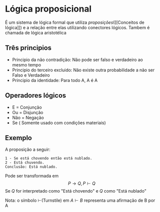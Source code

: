 # Lógica proposicional
É um sistema de lógica formal que utiliza *proposições*([[Conceitos de lógica]]) e a relação entre elas utilizando conectores lógicos. Tambem é chamada de lógica aristotélica
## Três principios
- Principio da não contradição: Não pode ser falso e verdadeiro ao mesmo tempo
- Principio do terceiro excluido: Não existe outra probabilidade a não ser Falso e Verdadeiro
- Principio da identidade: Para todo A, A é A
## Operadores lógicos
- E = Conjunção
- Ou = Disjunção
- Não = Negação
- Se ( Somente usado com condições materiais)
## Exemplo
A proposição a seguir:
```
1 - Se está chovendo então está nublado.
2 - Está chuvendo.
Conclusão: Está nublado.
```
Pode ser transformada em 
$$P \to Q, P ⊢ Q$$
Se $Q$ for interpretado como "Está chovendo" e $Q$ como "Está nublado"

Nota: o símbolo ⊢(Turnstile) em $A⊢B$ representa uma afirmação de B por A